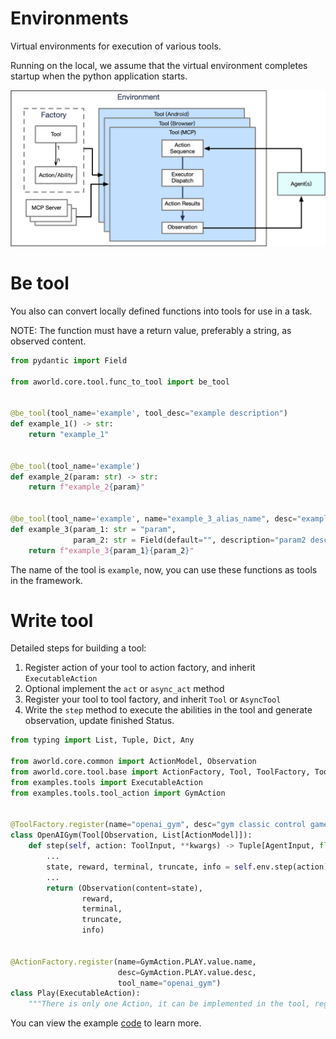 # Environments

Virtual environments for execution of various tools.

Running on the local, we assume that the virtual environment completes startup when the python application starts.

![Environment Architecture](../../readme_assets/framework_environment.png)

# Be tool

You also can convert locally defined functions into tools for use in a task.

NOTE: The function must have a return value, preferably a string, as observed content.

```python
from pydantic import Field

from aworld.core.tool.func_to_tool import be_tool


@be_tool(tool_name='example', tool_desc="example description")
def example_1() -> str:
    return "example_1"


@be_tool(tool_name='example')
def example_2(param: str) -> str:
    return f"example_2{param}"


@be_tool(tool_name='example', name="example_3_alias_name", desc="example_3 description")
def example_3(param_1: str = "param",
              param_2: str = Field(default="", description="param2 description")) -> str:
    return f"example_3{param_1}{param_2}"
```

The name of the tool is `example`, now, you can use these functions as tools in the framework.

# Write tool

Detailed steps for building a tool:

1. Register action of your tool to action factory, and inherit `ExecutableAction`
2. Optional implement the `act` or `async_act` method
3. Register your tool to tool factory, and inherit `Tool` or `AsyncTool`
4. Write the `step` method to execute the abilities in the tool and generate observation, update finished Status.

```python
from typing import List, Tuple, Dict, Any

from aworld.core.common import ActionModel, Observation
from aworld.core.tool.base import ActionFactory, Tool, ToolFactory, ToolInput, AgentInput
from examples.tools import ExecutableAction
from examples.tools.tool_action import GymAction


@ToolFactory.register(name="openai_gym", desc="gym classic control game", supported_action=GymAction)
class OpenAIGym(Tool[Observation, List[ActionModel]]):
    def step(self, action: ToolInput, **kwargs) -> Tuple[AgentInput, float, bool, bool, Dict[str, Any]]:
        ...
        state, reward, terminal, truncate, info = self.env.step(action)
        ...
        return (Observation(content=state),
                reward,
                terminal,
                truncate,
                info)


@ActionFactory.register(name=GymAction.PLAY.value.name,
                        desc=GymAction.PLAY.value.desc,
                        tool_name="openai_gym")
class Play(ExecutableAction):
    """There is only one Action, it can be implemented in the tool, registration is required here."""
```

You can view the example [code](gym_tool/openai_gym.py) to learn more.
